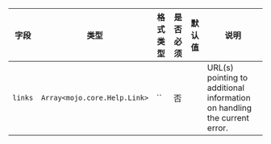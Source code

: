 | 字段 | 类型 | 格式类型 | 是否必须 | 默认值 | 说明 |
|---|---|---|---|---|---|
| `links` | `Array<mojo.core.Help.Link>` | `` | 否 |  | URL(s) pointing to additional information on handling the current error. |
